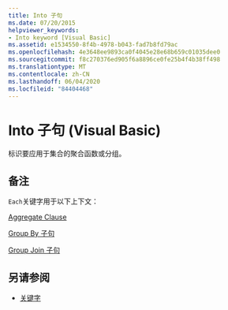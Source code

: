 ```yaml
---
title: Into 子句
ms.date: 07/20/2015
helpviewer_keywords:
- Into keyword [Visual Basic]
ms.assetid: e1534550-8f4b-4978-b043-fad7b8fd79ac
ms.openlocfilehash: 4e3648ee9893ca0f4045e28e68b659c01035dee0
ms.sourcegitcommit: f8c270376ed905f6a8896ce0fe25b4f4b38ff498
ms.translationtype: MT
ms.contentlocale: zh-CN
ms.lasthandoff: 06/04/2020
ms.locfileid: "84404468"
---
```

# <a name="into-clause-visual-basic"></a>Into 子句 (Visual Basic)
标识要应用于集合的聚合函数或分组。  
  
## <a name="remarks"></a>备注  
 `Each`关键字用于以下上下文：  
  
 [Aggregate Clause](../queries/aggregate-clause.md)  
  
 [Group By 子句](../queries/group-by-clause.md)  
  
 [Group Join 子句](../queries/group-join-clause.md)  
  
## <a name="see-also"></a>另请参阅

- [关键字](../keywords/index.md)
